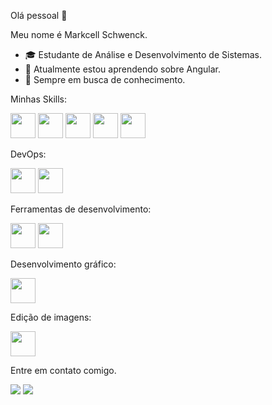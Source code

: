 Olá pessoal 👋

Meu nome é Markcell Schwenck.

- 🎓 Estudante de Análise e Desenvolvimento de Sistemas.
- 🌱 Atualmente estou aprendendo sobre Angular.
- 🚀 Sempre em busca de conhecimento.

Minhas Skills:

<img src="https://cdn.jsdelivr.net/gh/devicons/devicon/icons/html5/html5-original-wordmark.svg" width="40" height="40" />  <img src="https://cdn.jsdelivr.net/gh/devicons/devicon/icons/css3/css3-original-wordmark.svg" width="40" height="40"  />  <img src="https://cdn.jsdelivr.net/gh/devicons/devicon/icons/typescript/typescript-original.svg" width="40" height="40" />  <img src="https://cdn.jsdelivr.net/gh/devicons/devicon/icons/angularjs/angularjs-original.svg" width="40" height="40"  />  <img src="https://cdn.jsdelivr.net/gh/devicons/devicon/icons/firebase/firebase-plain-wordmark.svg" width="40" height="40" />  


DevOps:

<img src="https://cdn.jsdelivr.net/gh/devicons/devicon/icons/git/git-original-wordmark.svg" width="40" height="40" />  <img src="https://cdn.jsdelivr.net/gh/devicons/devicon/icons/github/github-original-wordmark.svg" width="40" height="40" />

Ferramentas de desenvolvimento:

<img src="https://cdn.jsdelivr.net/gh/devicons/devicon/icons/vscode/vscode-original-wordmark.svg" width="40" height="40" />  <img src="https://cdn.jsdelivr.net/gh/devicons/devicon/icons/figma/figma-original.svg" width="40" height="40" />

Desenvolvimento gráfico:

<img src="https://cdn.jsdelivr.net/gh/devicons/devicon/icons/illustrator/illustrator-plain.svg" width="40" height="40" />

Edição de imagens:

<img src="https://cdn.jsdelivr.net/gh/devicons/devicon/icons/photoshop/photoshop-plain.svg" width="40" height="40" />
  
Entre em contato comigo.
  
<div>
<a href = "mailto:Mark Schwenck <markcell.1@gmail.com>"><img src="https://img.shields.io/badge/Gmail-D14836?style=for-the-badge&logo=gmail&logoColor=white" target="_blank"></a>
<a href="https://www.linkedin.com/in/markcellschwenck/" target="_blank"><img src="https://img.shields.io/badge/-LinkedIn-%230077B5?style=for-the-badge&logo=linkedin&logoColor=white" target="_blank"></a>   
</div>

